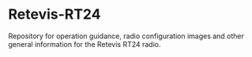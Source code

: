 # Retevis-RT24
Repository for operation guidance, radio configuration images and other general information for the Retevis RT24 radio.
